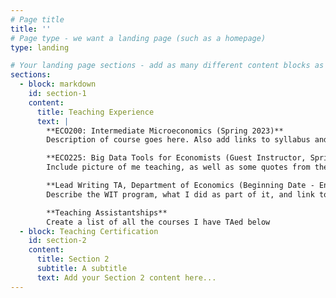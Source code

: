 ```yaml
---
# Page title
title: ''
# Page type - we want a landing page (such as a homepage)
type: landing

# Your landing page sections - add as many different content blocks as you like
sections:
  - block: markdown
    id: section-1
    content:
      title: Teaching Experience
      text: |
        **ECO200: Intermediate Microeconomics (Spring 2023)**
        Description of course goes here. Also add links to syllabus and course review

        **ECO225: Big Data Tools for Economists (Guest Instructor, Spring 2024)**
        Include picture of me teaching, as well as some quotes from the reviews that students left

        **Lead Writing TA, Department of Economics (Beginning Date - End Date)**
        Describe the WIT program, what I did as part of it, and link to any relevant materials

        **Teaching Assistantships**
        Create a list of all the courses I have TAed below
  - block: Teaching Certification
    id: section-2
    content:
      title: Section 2
      subtitle: A subtitle
      text: Add your Section 2 content here...
---
```


